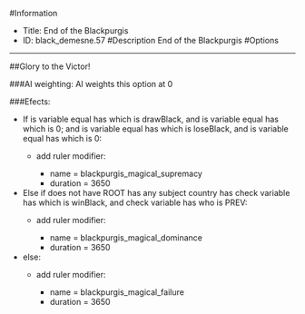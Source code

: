#Information
 - Title: End of the Blackpurgis
 - ID: black_demesne.57
#Description
End of the Blackpurgis
#Options

___
##Glory to the Victor!

###AI weighting:
AI weights this option at 0


###Efects:<ul><li>If is variable equal has which is drawBlack, and is variable equal has which is 0; and  is variable equal has which is loseBlack, and is variable equal has which is 0:</li><ul><li>add ruler modifier:</li><ul><li>name = blackpurgis_magical_supremacy</li><li>duration = 3650</li></ul></ul><li>Else if does not have ROOT has any subject country has check variable has which is winBlack, and check variable has who is PREV:</li><ul><li>add ruler modifier:</li><ul><li>name = blackpurgis_magical_dominance</li><li>duration = 3650</li></ul></ul><li>else:</li><ul><li>add ruler modifier:</li><ul><li>name = blackpurgis_magical_failure</li><li>duration = 3650</li></ul></ul></ul>
